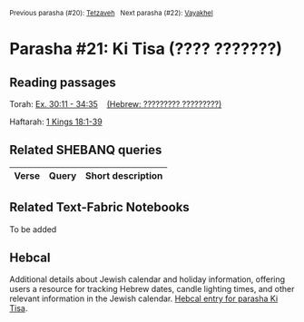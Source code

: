 <sup>Previous parasha (#20): <a href="../20%20-%20Tetzaveh/README.md#start">Tetzaveh</a> &nbsp;&nbsp;Next parasha (#22): <a href="../22%20-%Vayakhel/README.md#start">Vayakhel</a></sup>

# Parasha #21: Ki Tisa (???? ???????)

## Reading passages

Torah: [Ex. 30:11 - 34:35](https://www.stepbible.org/?q=version=NASB2020|reference=Ex.34:35-34:35&options=HNVUG) &nbsp;&nbsp; [(Hebrew: ????????? ?????????)](https://tikkun.io/#/p/tetzaveh)<br>

Haftarah: 
[1 Kings 18:1-39](https://www.stepbible.org/?q=version=NASB2020|reference=1Kgs.18:1-39&options=HNVUG)


## Related SHEBANQ queries

Verse | Query | Short description
--- | --- | --- 


## Related Text-Fabric Notebooks

To be added

## Hebcal

Additional details about Jewish calendar and holiday information, offering users a resource for tracking Hebrew dates, candle lighting times, and other relevant information in the Jewish calendar. [Hebcal entry for parasha Ki Tisa](https://www.hebcal.com/sedrot/ki-tisa).